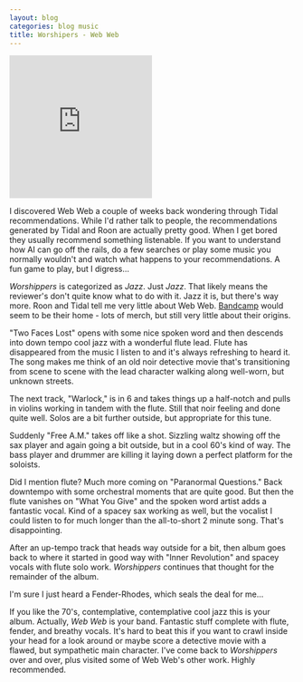 ```yaml
---
layout: blog
categories: blog music
title: Worshipers - Web Web
---
```

<div style="position: relative; padding-bottom: 50%; height: 0; overflow: hidden; max-width: 50%;"><iframe src="https://embed.tidal.com/albums/199829333?layout=gridify" frameborder="0" allowfullscreen style="position: absolute; top: 0; left: 0; width: 100%; height: 1px; min-height: 100%; margin: 0 auto;"></iframe></div>

I discovered Web Web a couple of weeks back wondering through Tidal recommendations.  While I'd rather talk to people, the recommendations generated by Tidal and Roon are actually pretty good.  When I get bored they usually recommend something listenable.  If you want to understand how AI can go off the rails, do a few searches or play some music you normally wouldn't and watch what happens to your recommendations.  A fun game to play, but I digress...

_Worshippers_ is categorized as _Jazz_.  Just _Jazz_. That likely means the reviewer's don't quite know what to do with it.  Jazz it is, but there's way more.  Roon and Tidal tell me very little about Web Web.  [Bandcamp](https://webweb.bandcamp.com) would seem to be their home - lots of merch, but still very little about their origins.

"Two Faces Lost" opens with some nice spoken word and then descends into down tempo cool jazz with a wonderful flute lead.  Flute has disappeared from the music I listen to and it's always refreshing to heard it.  The song makes me think of an old noir detective movie that's transitioning from scene to scene with the lead character walking along well-worn, but unknown streets.

The next track, "Warlock," is in 6 and takes things up a half-notch and pulls in violins working in tandem with the flute.  Still that noir feeling and done quite well.  Solos are a bit further outside, but appropriate for this tune.

Suddenly "Free A.M." takes off like a shot.  Sizzling waltz showing off the sax player and again going a bit outside, but in a cool 60's kind of way.  The bass player and drummer are killing it laying down a perfect platform for the soloists.

Did I mention flute?  Much more coming on "Paranormal Questions."  Back downtempo with some orchestral moments that are quite good.  But then the flute vanishes on "What You Give" and the spoken word artist adds a fantastic vocal.  Kind of a spacey sax working as well, but the vocalist I could listen to for much longer than the all-to-short 2 minute song.  That's disappointing.

After an up-tempo track that heads way outside for a bit, then album goes back to where it started in good way with "Inner Revolution" and spacey vocals with flute solo work. _Worshippers_ continues that thought for the remainder of the album.

I'm sure I just heard a Fender-Rhodes, which seals the deal for me...

If you like the 70's, contemplative, contemplative cool jazz this is your album.  Actually, _Web Web_ is your band.  Fantastic stuff complete with flute, fender, and breathy vocals.  It's hard to beat this if you want to crawl inside your head for a look around or maybe score a detective movie with a flawed, but sympathetic main character.  I've come back to _Worshippers_ over and over, plus visited some of Web Web's other work.  Highly recommended.